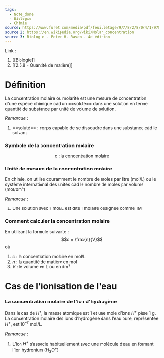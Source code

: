 ```yaml
---
tags:
  - Note_done
  - Biologie
  - Chimie
source: https://www.furet.com/media/pdf/feuilletage/9/7/8/2/8/0/4/1/9782804184582.pdf
source 2: https://en.wikipedia.org/wiki/Molar_concentration
source 3: Biologie - Peter H. Raven - 4e édition
---
```


Link : 
1. [[Biologie]]
2. [[2.5.8 - Quantité de matière]]

# Définition
La concentration molaire ou molarité est une mesure de concentration d'une espèce chimique càd un ==soluté== dans une solution en terme quantité de substance par unité de volume de solution.

_Remarque_ :
1. ==soluté== : corps capable de se dissoudre dans une substance càd le solvant
### Symbole de la concentration molaire
$$\text{c : la concentration molaire}$$
### Unité de mesure de la concentration molaire
En chimie, on utilise couramment le nombre de moles par litre (mol/L) ou le système international des unités càd le nombre de moles par volume (mol/dm³)

_Remarque_ :
1. Une solution avec 1 mol/L est dite 1 molaire désignée comme 1M

### Comment calculer la concentration molaire
En utilisant la formule suivante : $$c = \frac{n}{V}$$ où
1. $c$ : la concentration molaire en mol/L
2. $n$ : la quantité de matière en mol
3. $V$ : le volume en L ou en dm³

# Cas de l'ionisation de l'eau
### La concentration molaire de l'ion d'hydrogène
Dans le cas de $H^{+}$, la masse atomique est 1 et une mole d’ions $H^{+}$ pèse 1 g. 
La concentration molaire des ions d’hydrogène dans l’eau pure, représentée $H^{+}$, est $10^{–7}$ mol/L. 

_Remarque_ :
1. L’ion $H^{+}$ s’associe habituellement avec une molécule d’eau en formant l’ion hydronium ($H_{3}O^{+}$)